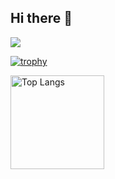 ## Hi there 👋
![](https://github-profile-summary-cards.vercel.app/api/cards/profile-details?username=TakeshiSaito&theme=2077)

[![trophy](https://github-profile-trophy.vercel.app/?username=xxxxxxxxxx&theme=onedark)](https://github-profile-trophy.vercel.app/?username=TakeshiSaito&theme=tokyonight)

<img alt="Top Langs" height="150px" src="https://github-readme-stats.vercel.app/api/top-langs/?username=xxxxxxxxxx&layout=compact&count_private=true&show_icons=true&theme=tokyonight" />


<!--
**TakeshiSaito/TakeshiSaito** is a ✨ _special_ ✨ repository because its `README.md` (this file) appears on your GitHub profile.

Here are some ideas to get you started:

- 🔭 I’m currently working on ...
- 🌱 I’m currently learning ...
- 👯 I’m looking to collaborate on ...
- 🤔 I’m looking for help with ...
- 💬 Ask me about ...
- 📫 How to reach me: ...
- 😄 Pronouns: ...
- ⚡ Fun fact: ...
-->

